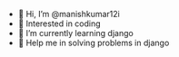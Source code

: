 - 👋 Hi, I’m @manishkumar12i
- 👀 Interested in coding
- 🌱 I’m currently learning django
- 💞️ Help me in solving problems in django
<!---
manishkumar12i/manishkumar12i is a ✨ special ✨ repository because its `README.md` (this file) appears on your GitHub profile.
You can click the Preview link to take a look at your changes.
--->
